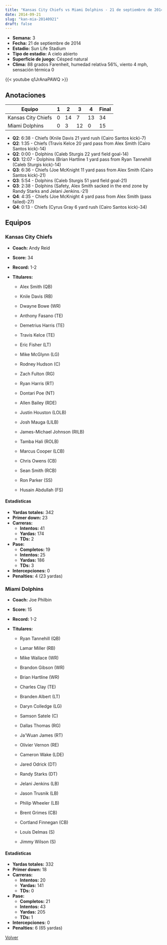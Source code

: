 ```yaml
---
title: "Kansas City Chiefs vs Miami Dolphins - 21 de septiembre de 2014"
date: 2014-09-21
slug: "kan-mia-20140921"
draft: false
---
```


- **Semana:** 3
- **Fecha:** 21 de septiembre de 2014
- **Estadio:** Sun Life Stadium
- **Tipo de estadio:** A cielo abierto
- **Superficie de juego:** Césped natural
- **Clima:** 88 grados Farenheit, humedad relativa 56%, viento 4 mph, sensación térmica 0


{{< youtube q1JrAnaPAWQ >}}


## Anotaciones
| Equipo | 1 | 2 | 3 | 4 | Final |
|--------|---|---|---|---|-------|
| Kansas City Chiefs  | 0 | 14 | 7 | 13  | 34 |
| Miami Dolphins  | 0 | 3 | 12 | 0  | 15 |
- **Q2**: 6:38 - Chiefs (Knile Davis 21 yard rush (Cairo Santos kick)-7)
- **Q2**: 1:35 - Chiefs (Travis Kelce 20 yard pass from Alex Smith (Cairo Santos kick)-14)
- **Q2**: 0:00 - Dolphins (Caleb Sturgis 22 yard field goal-14)
- **Q3**: 12:07 - Dolphins (Brian Hartline 1 yard pass from Ryan Tannehill (Caleb Sturgis kick)-14)
- **Q3**: 6:36 - Chiefs (Joe McKnight 11 yard pass from Alex Smith (Cairo Santos kick)-21)
- **Q3**: 5:54 - Dolphins (Caleb Sturgis 51 yard field goal-21)
- **Q3**: 2:38 - Dolphins (Safety, Alex Smith sacked in the end zone by Randy Starks and Jelani Jenkins.-21)
- **Q4**: 4:35 - Chiefs (Joe McKnight 4 yard pass from Alex Smith (pass failed)-27)
- **Q4**: 0:13 - Chiefs (Cyrus Gray 6 yard rush (Cairo Santos kick)-34)


## Equipos


### Kansas City Chiefs
* **Coach:** Andy Reid
* **Score:** 34
* **Record:** 1-2
* **Titulares:** 

  * Alex Smith (QB) 

  * Knile Davis (RB) 

  * Dwayne Bowe (WR) 

  * Anthony Fasano (TE) 

  * Demetrius Harris (TE) 

  * Travis Kelce (TE) 

  * Eric Fisher (LT) 

  * Mike McGlynn (LG) 

  * Rodney Hudson (C) 

  * Zach Fulton (RG) 

  * Ryan Harris (RT) 

  * Dontari Poe (NT) 

  * Allen Bailey (RDE) 

  * Justin Houston (LOLB) 

  * Josh Mauga (LILB) 

  * James-Michael Johnson (RILB) 

  * Tamba Hali (ROLB) 

  * Marcus Cooper (LCB) 

  * Chris Owens (CB) 

  * Sean Smith (RCB) 

  * Ron Parker (SS) 

  * Husain Abdullah (FS) 

#### Estadísticas
* **Yardas totales:** 342
* **Primer down:** 23
* **Carreras:**
  * **Intentos:** 41
  * **Yardas:** 174
  * **TDs:** 2
* **Pase:**
  * **Completos:** 19
  * **Intentos:** 25
  * **Yardas:** 186
  * **TDs:** 3
* **Intercepciones:** 0
* **Penalties:** 4 (23 yardas)

### Miami Dolphins
* **Coach:** Joe Philbin
* **Score:** 15
* **Record:** 1-2
* **Titulares:** 

  * Ryan Tannehill (QB) 

  * Lamar Miller (RB) 

  * Mike Wallace (WR) 

  * Brandon Gibson (WR) 

  * Brian Hartline (WR) 

  * Charles Clay (TE) 

  * Branden Albert (LT) 

  * Daryn Colledge (LG) 

  * Samson Satele (C) 

  * Dallas Thomas (RG) 

  * Ja'Wuan James (RT) 

  * Olivier Vernon (RE) 

  * Cameron Wake (LDE) 

  * Jared Odrick (DT) 

  * Randy Starks (DT) 

  * Jelani Jenkins (LB) 

  * Jason Trusnik (LB) 

  * Philip Wheeler (LB) 

  * Brent Grimes (CB) 

  * Cortland Finnegan (CB) 

  * Louis Delmas (S) 

  * Jimmy Wilson (S) 

#### Estadísticas
* **Yardas totales:** 332
* **Primer down:** 18
* **Carreras:**
  * **Intentos:** 20
  * **Yardas:** 141
  * **TDs:** 0
* **Pase:**
  * **Completos:** 21
  * **Intentos:** 43
  * **Yardas:** 205
  * **TDs:** 1
* **Intercepciones:** 0
* **Penalties:** 6 (65 yardas)


[Volver](/historia/2014)

